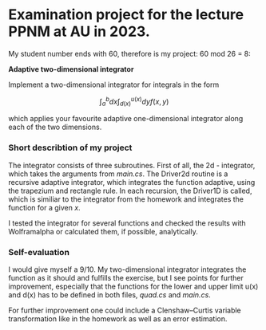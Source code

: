 # Examination project for the lecture PPNM at AU in 2023.
My student number ends with 60, therefore is my project: 60 mod 26 = 8:

**Adaptive two-dimensional integrator**

Implement a two-dimensional integrator for integrals in the form

$$\int_a^b dx \int_{d(x)}^{u(x)} dy f(x,y)$$ 	

which applies your favourite adaptive one-dimensional integrator along each of the two dimensions.

### Short describtion of my project

The integrator consists of three subroutines. First of all, the 2d - integrator, which takes the arguments from *main.cs*. The Driver2d routine is a recursive adaptive integrator, which integrates the function adaptive, using the trapezium and rectangle rule. In each recursion, the Driver1D is called, which is similiar to the integrator from the homework and integrates the function for a given $x$.

I tested the integrator for several functions and checked the results with Wolframalpha or calculated them, if possible, analytically.


### Self-evaluation
I would give myself a 9/10. My two-dimensional integrator integrates the function as it should and fulfills the exercise,
but I see points for further improvement, especially that the functions for the lower and upper limit u(x) and d(x) has 
to be defined in both files, *quad.cs* and *main.cs*.

For further improvement one could include a Clenshaw–Curtis variable transformation like in the homework as well as an
error estimation.